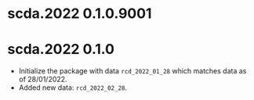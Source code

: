 # scda.2022 0.1.0.9001

# scda.2022 0.1.0

* Initialize the package with data `rcd_2022_01_28` which matches data as of 28/01/2022.
* Added new data: `rcd_2022_02_28`.
